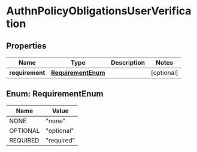 

# AuthnPolicyObligationsUserVerification


## Properties

| Name | Type | Description | Notes |
|------------ | ------------- | ------------- | -------------|
|**requirement** | [**RequirementEnum**](#RequirementEnum) |  |  [optional] |



## Enum: RequirementEnum

| Name | Value |
|---- | -----|
| NONE | &quot;none&quot; |
| OPTIONAL | &quot;optional&quot; |
| REQUIRED | &quot;required&quot; |



